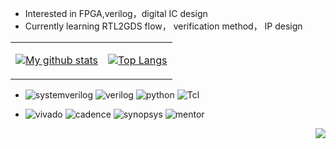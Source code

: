 
- Interested in FPGA,verilog，digital IC design
- Currently learning RTL2GDS flow， verification method， IP design

<table>
<tr>
<td>

[![My github stats](https://github-readme-stats.vercel.app/api?username=shawag&show_icons=true&include_all_commits=true&hide=issues,contribs&custom_title=My%20GitHub%20Stats)]()

</td>
<td>

[![Top Langs](https://github-readme-stats.vercel.app/api/top-langs/?username=shawag&layout=compact&langs_count=4)]()

</td>
</tr>
</table>


* ![systemverilog](https://img.shields.io/badge/-SystemVerilog-CAD09D.svg) ![verilog](https://img.shields.io/badge/-Verilog-8985F0.svg) ![python](https://img.shields.io/badge/-Python-3776AB?logo=python&logoColor=ffffff) ![Tcl](https://img.shields.io/badge/-Tcl-239120.svg)

* ![vivado](https://img.shields.io/badge/-Vivado-FF1010.svg?logo=xilinx&logoColor=blue)  ![cadence](https://img.shields.io/badge/cadence-blue) ![synopsys](https://img.shields.io/badge/synopsys-purple
) ![mentor](https://img.shields.io/badge/mentor-green)


<img align="right" src="https://komarev.com/ghpvc/?username=shawag&color=green">
